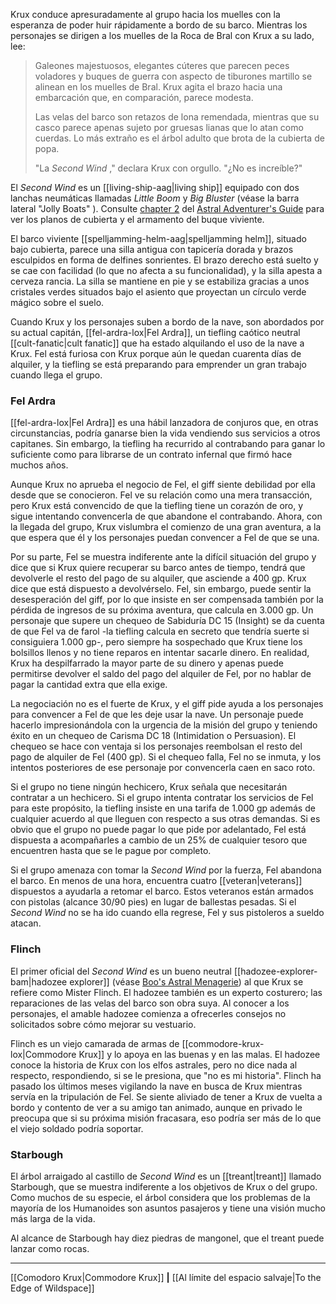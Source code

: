 Krux conduce apresuradamente al grupo hacia los muelles con la esperanza de poder huir rápidamente a bordo de su barco. Mientras los personajes se dirigen a los muelles de la Roca de Bral con Krux a su lado, lee:  

> Galeones majestuosos, elegantes cúteres que parecen peces voladores y buques de guerra con aspecto de tiburones martillo se alinean en los muelles de Bral. Krux agita el brazo hacia una embarcación que, en comparación, parece modesta.
> 
> Las velas del barco son retazos de lona remendada, mientras que su casco parece apenas sujeto por gruesas lianas que lo atan como cuerdas. Lo más extraño es el árbol adulto que brota de la cubierta de popa.
> 
> "La _Second Wind_ ," declara Krux con orgullo. "¿No es increíble?"

El  _Second Wind_ es un [[living-ship-aag|living ship]] equipado con dos lanchas neumáticas llamadas  _Little Boom_ y  _Big Bluster_ (véase la barra lateral "Jolly Boats" ). Consulte [chapter 2](https://5etools-mirror-1.github.io/vehicles.html#living%20ship_aag) del [Astral Adventurer's Guide](https://5etools-mirror-1.github.io/book.html#AAG) para ver los planos de cubierta y el armamento del buque viviente.  

El barco viviente [[spelljamming-helm-aag|spelljamming helm]], situado bajo cubierta, parece una silla antigua con tapicería dorada y brazos esculpidos en forma de delfines sonrientes. El brazo derecho está suelto y se cae con facilidad (lo que no afecta a su funcionalidad), y la silla apesta a cerveza rancia. La silla se mantiene en pie y se estabiliza gracias a unos cristales verdes situados bajo el asiento que proyectan un círculo verde mágico sobre el suelo.

Cuando Krux y los personajes suben a bordo de la nave, son abordados por su actual capitán, [[fel-ardra-lox|Fel Ardra]], un tiefling caótico neutral [[cult-fanatic|cult fanatic]] que ha estado alquilando el uso de la nave a Krux. Fel está furiosa con Krux porque aún le quedan cuarenta días de alquiler, y la tiefling se está preparando para emprender un gran trabajo cuando llega el grupo.

### Fel Ardra

[[fel-ardra-lox|Fel Ardra]] es una hábil lanzadora de conjuros que, en otras circunstancias, podría ganarse bien la vida vendiendo sus servicios a otros capitanes. Sin embargo, la tiefling ha recurrido al contrabando para ganar lo suficiente como para librarse de un contrato infernal que firmó hace muchos años.  

Aunque Krux no aprueba el negocio de Fel, el giff siente debilidad por ella desde que se conocieron. Fel ve su relación como una mera transacción, pero Krux está convencido de que la tiefling tiene un corazón de oro, y sigue intentando convencerla de que abandone el contrabando. Ahora, con la llegada del grupo, Krux vislumbra el comienzo de una gran aventura, a la que espera que él y los personajes puedan convencer a Fel de que se una.

Por su parte, Fel se muestra indiferente ante la difícil situación del grupo y dice que si Krux quiere recuperar su barco antes de tiempo, tendrá que devolverle el resto del pago de su alquiler, que asciende a 400 gp. Krux dice que está dispuesto a devolvérselo. Fel, sin embargo, puede sentir la desesperación del giff, por lo que insiste en ser compensada también por la pérdida de ingresos de su próxima aventura, que calcula en 3.000 gp. Un personaje que supere un chequeo de Sabiduría DC 15 (Insight) se da cuenta de que Fel va de farol -la tiefling calcula en secreto que tendría suerte si consiguiera 1.000 gp-, pero siempre ha sospechado que Krux tiene los bolsillos llenos y no tiene reparos en intentar sacarle dinero. En realidad, Krux ha despilfarrado la mayor parte de su dinero y apenas puede permitirse devolver el saldo del pago del alquiler de Fel, por no hablar de pagar la cantidad extra que ella exige.

La negociación no es el fuerte de Krux, y el giff pide ayuda a los personajes para convencer a Fel de que les deje usar la nave. Un personaje puede hacerlo impresionándola con la urgencia de la misión del grupo y teniendo éxito en un chequeo de Carisma DC 18 (Intimidation o Persuasion). El chequeo se hace con ventaja si los personajes reembolsan el resto del pago de alquiler de Fel (400 gp). Si el chequeo falla, Fel no se inmuta, y los intentos posteriores de ese personaje por convencerla caen en saco roto.

Si el grupo no tiene ningún hechicero, Krux señala que necesitarán contratar a un hechicero. Si el grupo intenta contratar los servicios de Fel para este propósito, la tiefling insiste en una tarifa de 1.000 gp además de cualquier acuerdo al que lleguen con respecto a sus otras demandas. Si es obvio que el grupo no puede pagar lo que pide por adelantado, Fel está dispuesta a acompañarles a cambio de un 25% de cualquier tesoro que encuentren hasta que se le pague por completo.

Si el grupo amenaza con tomar la  _Second Wind_ por la fuerza, Fel abandona el barco. En menos de una hora, encuentra cuatro [[veteran|veterans]] dispuestos a ayudarla a retomar el barco. Estos veteranos están armados con pistolas (alcance 30/90 pies) en lugar de ballestas pesadas. Si el  _Second Wind_ no se ha ido cuando ella regrese, Fel y sus pistoleros a sueldo atacan.

### Flinch

El primer oficial del  _Second Wind_ es un bueno neutral [[hadozee-explorer-bam|hadozee explorer]] (véase [Boo's Astral Menagerie](https://5etools-mirror-1.github.io/book.html#BAM)) al que Krux se refiere como Mister Flinch. El hadozee también es un experto costurero; las reparaciones de las velas del barco son obra suya. Al conocer a los personajes, el amable hadozee comienza a ofrecerles consejos no solicitados sobre cómo mejorar su vestuario.

Flinch es un viejo camarada de armas de [[commodore-krux-lox|Commodore Krux]] y lo apoya en las buenas y en las malas. El hadozee conoce la historia de Krux con los elfos astrales, pero no dice nada al respecto, respondiendo, si se le presiona, que "no es mi historia". Flinch ha pasado los últimos meses vigilando la nave en busca de Krux mientras servía en la tripulación de Fel. Se siente aliviado de tener a Krux de vuelta a bordo y contento de ver a su amigo tan animado, aunque en privado le preocupa que si su próxima misión fracasara, eso podría ser más de lo que el viejo soldado podría soportar.

### Starbough

El árbol arraigado al castillo de  _Second Wind_ es un [[treant|treant]] llamado Starbough, que se muestra indiferente a los objetivos de Krux o del grupo. Como muchos de su especie, el árbol considera que los problemas de la mayoría de los Humanoides son asuntos pasajeros y tiene una visión mucho más larga de la vida.

Al alcance de Starbough hay diez piedras de mangonel, que el treant puede lanzar como rocas.

* * *

[[Comodoro Krux|Commodore Krux]] **|** [[Al límite del espacio salvaje|To the Edge of Wildspace]]
